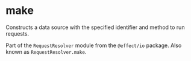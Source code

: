 # make

Constructs a data source with the specified identifier and method to run
requests.

Part of the `RequestResolver` module from the `@effect/io` package. Also known as `RequestResolver.make`.
